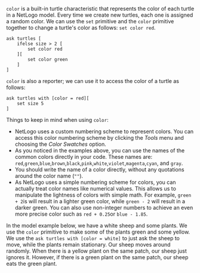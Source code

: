﻿`color` is a built-in turtle characteristic that represents the color of each turtle in a NetLogo model. Every time we create new turtles, each one is assigned a random color. We can use the `set` primitive and the `color` primitive together to change a turtle's color as follows: `set color red`. 



```
ask turtles [
	ifelse size > 2 [
		set color red
	][
		set color green
	]
]
```



`color` is also a reporter; we can use it to access the color of a turtle as follows: 

```
ask turtles with [color = red][
	set size 5
]
```



Things to keep in mind when using `color`: 

* NetLogo uses a custom numbering scheme to represent colors. You can access this color numbering scheme by clicking the *Tools* menu and choosing the *Color Swatches* option. 
* As you noticed in the examples above, you can use the names of the common colors directly in your code. These names are: `red`,`green`,`blue`,`brown`,`black`,`pink`,`white`,`violet`,`magenta`,`cyan`, and `gray`.  
* You should write the name of a color directly, without any quotations around the color name (`""`). 
* As NetLogo uses a simple numbering scheme for colors, you can actually treat color names like numerical values. This allows us to manipulate the lightness of colors with simple math. For example, `green + 2`is will result in a lighter green color, while `green - 2` will result in a darker green. You can also use non-integer numbers to achieve an even more precise color such as `red + 0.25`or `blue - 1.85`.



In the model example below, we have a white sheep and some plants. We use the `color` primitive to make some of the plants green and some yellow. We use the `ask turtles with [color = white]` to just ask the sheep to move, while the plants remain stationary. Our sheep moves around randomly. When there is a yellow plant on the same patch, our sheep just ignores it. However, if there is a green plant on the same patch, our sheep eats the green plant. 
